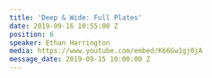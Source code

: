 ```yaml
---
title: 'Deep & Wide: Full Plates'
date: 2019-09-16 10:55:00 Z
position: 6
speaker: Ethan Harrington
media: https://www.youtube.com/embed/K66Gw1gj0jA
message_date: 2019-09-15 10:00:00 Z
---
```


